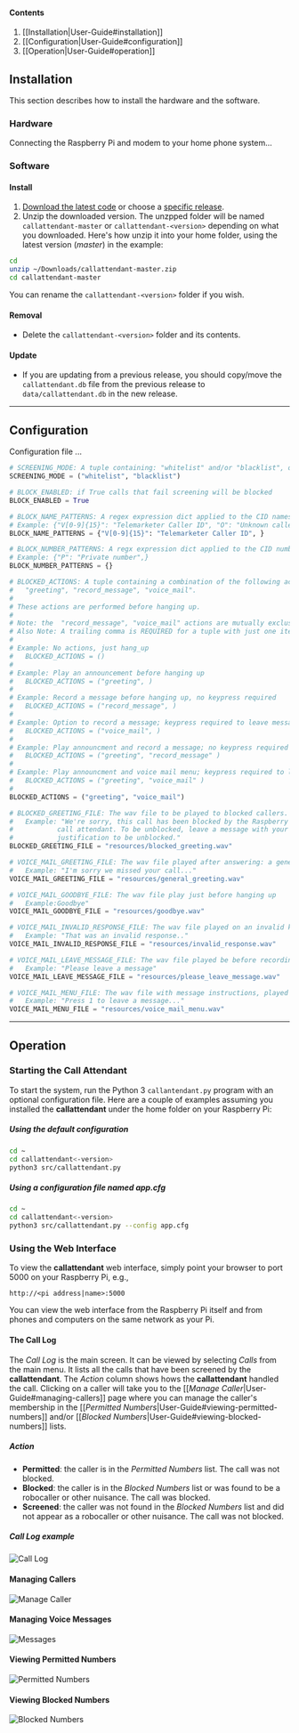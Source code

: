 #### Contents
1. [[Installation|User-Guide#installation]]
2. [[Configuration|User-Guide#configuration]]
3. [[Operation|User-Guide#operation]]

## Installation
This section describes how to install the hardware and the software.

### Hardware
Connecting the Raspberry Pi and modem to your home phone system...

### Software
#### Install
1. [Download the latest code](https://github.com/emxsys/callattendant/archive/master.zip) or choose a
[specific release](https://github.com/emxsys/callattendant/releases).
2. Unzip the downloaded version. The unzpped folder will be named `callattendant-master` or 
`callattendant-<version>` depending on what you downloaded. Here's how unzip it into your home folder, 
using the latest version (_master_) in the example:
```bash
cd
unzip ~/Downloads/callattendant-master.zip 
cd callattendant-master
```
You can rename the `callattendant-<version>` folder if you wish.

#### Removal
- Delete the `callattendant-<version>` folder and its contents.

#### Update
- If you are updating from a previous release, you should copy/move the `callattendant.db` file from the previous release to  `data/callattendant.db` in the new release.

***

## Configuration
Configuration file ...
```python
# SCREENING_MODE: A tuple containing: "whitelist" and/or "blacklist", or empty
SCREENING_MODE = ("whitelist", "blacklist")

# BLOCK_ENABLED: if True calls that fail screening will be blocked
BLOCK_ENABLED = True

# BLOCK_NAME_PATTERNS: A regex expression dict applied to the CID names
# Example: {"V[0-9]{15}": "Telemarketer Caller ID", "O": "Unknown caller"}
BLOCK_NAME_PATTERNS = {"V[0-9]{15}": "Telemarketer Caller ID", }

# BLOCK_NUMBER_PATTERNS: A regx expression dict applied to the CID numbers
# Example: {"P": "Private number",}
BLOCK_NUMBER_PATTERNS = {}

# BLOCKED_ACTIONS: A tuple containing a combination of the following actions:
#   "greeting", "record_message", "voice_mail".
#
# These actions are performed before hanging up.
#
# Note: the  "record_message", "voice_mail" actions are mutually exclusive.
# Also Note: A trailing comma is REQUIRED for a tuple with just one item
#
# Example: No actions, just hang_up
#   BLOCKED_ACTIONS = ()
#
# Example: Play an announcement before hanging up
#   BLOCKED_ACTIONS = ("greeting", )
#
# Example: Record a message before hanging up, no keypress required
#   BLOCKED_ACTIONS = ("record_message", )
#
# Example: Option to record a message; keypress required to leave message
#   BLOCKED_ACTIONS = ("voice_mail", )
#
# Example: Play announcment and record a message; no keypress required
#   BLOCKED_ACTIONS = ("greeting", "record_message" )
#
# Example: Play announcment and voice mail menu; keypress required to leave message
#   BLOCKED_ACTIONS = ("greeting", "voice_mail" )
#
BLOCKED_ACTIONS = ("greeting", "voice_mail")

# BLOCKED_GREETING_FILE: The wav file to be played to blocked callers.
#   Example: "We're sorry, this call has been blocked by the Raspberry Pi
#           call attendant. To be unblocked, leave a message with your
#           justification to be unblocked."
BLOCKED_GREETING_FILE = "resources/blocked_greeting.wav"

# VOICE_MAIL_GREETING_FILE: The wav file played after answering: a general greeting
#   Example: "I'm sorry we missed your call..."
VOICE_MAIL_GREETING_FILE = "resources/general_greeting.wav"

# VOICE_MAIL_GOODBYE_FILE: The wav file play just before hanging up
#   Example:Goodbye"
VOICE_MAIL_GOODBYE_FILE = "resources/goodbye.wav"

# VOICE_MAIL_INVALID_RESPONSE_FILE: The wav file played on an invalid keypress
#   Example: "That was an invalid response.."
VOICE_MAIL_INVALID_RESPONSE_FILE = "resources/invalid_response.wav"

# VOICE_MAIL_LEAVE_MESSAGE_FILE: The wav file played be before recording a message
#   Example: "Please leave a message"
VOICE_MAIL_LEAVE_MESSAGE_FILE = "resources/please_leave_message.wav"

# VOICE_MAIL_MENU_FILE: The wav file with message instructions, played after the greeting
#   Example: "Press 1 to leave a message..."
VOICE_MAIL_MENU_FILE = "resources/voice_mail_menu.wav"

```

***

## Operation
### Starting the Call Attendant
To start the system, run the Python 3 `callantendant.py` program with an optional configuration file. 
Here are a couple of examples assuming you installed the __callattendant__ under the home folder on your
Raspberry Pi:

##### _Using the default configuration_
```bash
cd ~
cd callattendant<-version>
python3 src/callattendant.py
```
##### _Using a configuration file named app.cfg_
```bash
cd ~
cd callattendant<-version> 
python3 src/callattendant.py --config app.cfg
```

### Using the Web Interface
To view the __callattendant__ web interface, simply point your browser to port 5000 on your Raspberry Pi, e.g., 
```
http://<pi address|name>:5000
```
You can view the web interface from the Raspberry Pi itself and from phones and computers on the same network as your Pi.

#### The Call Log
The _Call Log_ is the main screen. It can be viewed by selecting _Calls_ from the main menu. 
It lists all the calls that have been screened by the __callattendant__.
The _Action_ column shows hows the __callattendant__ handled the call.
Clicking on a caller will take you to the [[_Manage Caller_|User-Guide#managing-callers]] page where you can manage the caller's
membership in the [[_Permitted Numbers_|User-Guide#viewing-permitted-numbers]] and/or 
[[_Blocked Numbers_|User-Guide#viewing-blocked-numbers]] lists.

##### _Action_
- __Permitted__: the caller is in the _Permitted Numbers_ list. The call was not blocked.
- __Blocked__: the caller is in the _Blocked Numbers_ list or was found to be a robocaller or other nuisance. The call was blocked.
- __Screened__: the caller was not found in the _Blocked Numbers_ list and did not appear as a robocaller or other nuisance. The call was not blocked.

##### _Call Log example_
![Call Log](https://github.com/emxsys/callattendant/blob/master/docs/call-log.png)

#### Managing Callers
![Manage Caller](https://github.com/emxsys/callattendant/blob/master/docs/manage-caller.png)

#### Managing Voice Messages
![Messages](https://github.com/emxsys/callattendant/blob/master/docs/messages.png)

#### Viewing Permitted Numbers
![Permitted Numbers](https://github.com/emxsys/callattendant/blob/master/docs/permitted-numbers.png)

#### Viewing Blocked Numbers
![Blocked Numbers](https://github.com/emxsys/callattendant/blob/master/docs/blocked-numbers.png)


